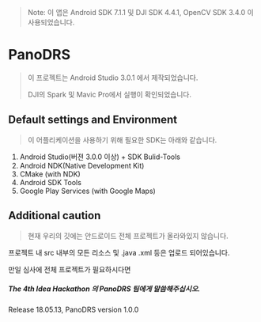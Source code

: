 >Note: 이 앱은 Android SDK 7.1.1 및 DJI SDK 4.4.1, OpenCV SDK 3.4.0 이 사용되었습니다.
>
# PanoDRS
>이 프로젝트는 Android Studio 3.0.1 에서 제작되었습니다.
>
>DJI의 Spark 및 Mavic Pro에서 실행이 확인되었습니다.

## Default settings and Environment

>이 어플리케이션을 사용하기 위해 필요한 SDK는 아래와 같습니다.
1. Android Studio(버젼 3.0.0 이상) + SDK Bulid-Tools
2. Android NDK(Native Development Kit)
3. CMake (with NDK)
4. Android SDK Tools
5. Google Play Services (with Google Maps)

## Additional caution

>현재 우리의 깃에는 안드로이드 전체 프로젝트가 올라와있지 않습니다.

프로젝트 내 src 내부의 모든 리소스 및 .java .xml 등은 업로드 되어있습니다.

만일 심사에 전체 프로젝트가 필요하시다면

##### The 4th Idea Hackathon 의 PanoDRS 팀에게 말씀해주십시오.

  Release 18.05.13, 
  PanoDRS version 1.0.0
